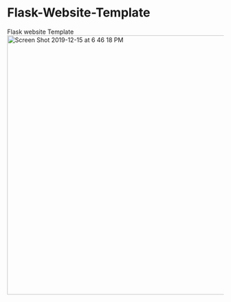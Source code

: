 # Flask-Website-Template
Flask website Template 
<img width="603" alt="Screen Shot 2019-12-15 at 6 46 18 PM" src="https://user-images.githubusercontent.com/39345855/70871255-3dfa5880-1f6b-11ea-9c41-49bb763d7b21.png">
